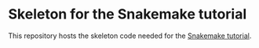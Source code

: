 # Skeleton for the Snakemake tutorial

This repository hosts the skeleton code needed for the [Snakemake tutorial](http://snakemake.readthedocs.io/en/stable/tutorial/welcome.html).
